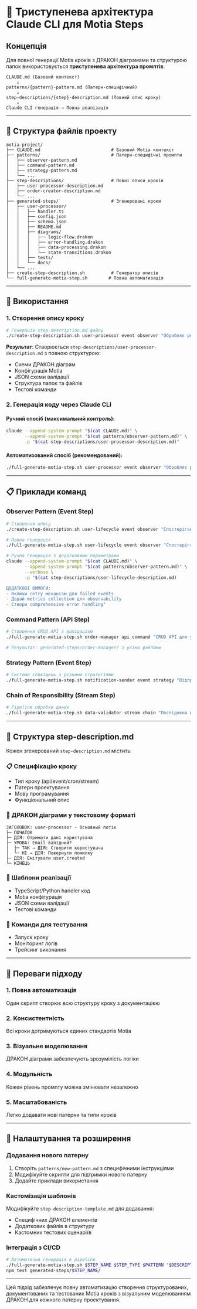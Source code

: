 # 🎯 Триступенева архітектура Claude CLI для Motia Steps

## Концепція

Для повної генерації Motia кроків з ДРАКОН діаграмами та структурою папок використовується **триступенева архітектура промптів**:

```
CLAUDE.md (Базовий контекст)
    ↓
patterns/{pattern}-pattern.md (Патерн-специфічний)
    ↓
step-descriptions/{step}-description.md (Повний опис кроку)
    ↓
Claude CLI генерація → Повна реалізація
```

---

## 📁 Структура файлів проекту

```
motia-project/
├── CLAUDE.md                           # Базовий Motia контекст
├── patterns/                           # Патерн-специфічні промпти
│   ├── observer-pattern.md
│   ├── command-pattern.md
│   ├── strategy-pattern.md
│   └── ...
├── step-descriptions/                  # Повні описи кроків
│   ├── user-processor-description.md
│   ├── order-creator-description.md
│   └── ...
├── generated-steps/                    # Згенеровані кроки
│   ├── user-processor/
│   │   ├── handler.ts
│   │   ├── config.json
│   │   ├── schema.json
│   │   ├── README.md
│   │   ├── diagrams/
│   │   │   ├── logic-flow.drakon
│   │   │   ├── error-handling.drakon
│   │   │   ├── data-processing.drakon
│   │   │   └── state-transitions.drakon
│   │   ├── tests/
│   │   └── docs/
│   └── ...
├── create-step-description.sh          # Генератор описів
└── full-generate-motia-step.sh        # Повна автоматизація
```

---

## 🚀 Використання

### 1. Створення опису кроку

```bash
# Генерація step-description.md файлу
./create-step-description.sh user-processor event observer "Обробляє реєстрацію користувачів та відправляє welcome email" typescript
```

**Результат**: Створюється `step-descriptions/user-processor-description.md` з повною структурою:
- Схеми ДРАКОН діаграм
- Конфігурація Motia
- JSON схеми валідації  
- Структура папок та файлів
- Тестові команди

### 2. Генерація коду через Claude CLI

#### Ручний спосіб (максимальний контроль):
```bash
claude --append-system-prompt "$(cat CLAUDE.md)" \
       --append-system-prompt "$(cat patterns/observer-pattern.md)" \
       -p "$(cat step-descriptions/user-processor-description.md)"
```

#### Автоматизований спосіб (рекомендований):
```bash
./full-generate-motia-step.sh user-processor event observer "Обробляє реєстрацію користувачів" typescript
```

---

## 📋 Приклади команд

### Observer Pattern (Event Step)
```bash
# Створення опису
./create-step-description.sh user-lifecycle event observer "Спостерігає за lifecycle подіями користувача" typescript

# Повна генерація
./full-generate-motia-step.sh user-lifecycle event observer "Спостерігає за lifecycle подіями користувача"

# Ручна генерація з додатковими параметрами
claude --append-system-prompt "$(cat CLAUDE.md)" \
       --append-system-prompt "$(cat patterns/observer-pattern.md)" \
       --verbose \
       -p "$(cat step-descriptions/user-lifecycle-description.md)

ДОДАТКОВІ ВИМОГИ:
- Включи retry механізм для failed events
- Додай metrics collection для observability
- Створи comprehensive error handling"
```

### Command Pattern (API Step)  
```bash
# Створення CRUD API з валідацією
./full-generate-motia-step.sh order-manager api command "CRUD API для управління замовленнями з повною валідацією" python

# Результат: generated-steps/order-manager/ з усіма файлами
```

### Strategy Pattern (Event Step)
```bash
# Система сповіщень з різними стратегіями
./full-generate-motia-step.sh notification-sender event strategy "Відправляє сповіщення через email, SMS або push" typescript
```

### Chain of Responsibility (Stream Step)
```bash
# Pipeline обробки даних
./full-generate-motia-step.sh data-validator stream chain "Послідовна валідація даних через ланцюг перевірок" typescript
```

---

## 🎨 Структура step-description.md

Кожен згенерований `step-description.md` містить:

### 📋 Специфікацію кроку
- Тип кроку (api/event/cron/stream)
- Патерн проектування
- Мову програмування
- Функціональний опис

### 🎨 ДРАКОН діаграми у текстовому форматі
```
ЗАГОЛОВОК: user-processor - Основний потік
├─ ПОЧАТОК
├─ ДІЯ: Отримати дані користувача
├─ УМОВА: Email валідний?
│  ├─ ТАК → ДІЯ: Створити користувача
│  └─ НІ → ДІЯ: Повернути помилку
├─ ДІЯ: Емітувати user.created
└─ КІНЕЦЬ
```

### 🔧 Шаблони реалізації
- TypeScript/Python handler код
- Motia конфігурація
- JSON схеми валідації
- Тестові команди

### 🚀 Команди для тестування
- Запуск кроку
- Моніторинг логів
- Трейсинг виконання

---

## 🎯 Переваги підходу

### 1. **Повна автоматизація**
Один скрипт створює всю структуру кроку з документацією

### 2. **Консистентність**
Всі кроки дотримуються єдиних стандартів Motia

### 3. **Візуальне моделювання**  
ДРАКОН діаграми забезпечують зрозумілість логіки

### 4. **Модульність**
Кожен рівень промпту можна змінювати незалежно

### 5. **Масштабованість**
Легко додавати нові патерни та типи кроків

---

## 🔧 Налаштування та розширення

### Додавання нового патерну
1. Створіть `patterns/new-pattern.md` з специфічними інструкціями
2. Модифікуйте скрипти для підтримки нового патерну
3. Додайте приклади використання

### Кастомізація шаблонів
Модифікуйте `step-description-template.md` для додавання:
- Специфічних ДРАКОН елементів
- Додаткових файлів в структуру
- Кастомних тестових сценаріїв

### Інтеграція з CI/CD
```bash
# Автоматична генерація в pipeline
./full-generate-motia-step.sh $STEP_NAME $STEP_TYPE $PATTERN "$DESCRIPTION"
npm test generated-steps/$STEP_NAME/
```

---

Цей підхід забезпечує повну автоматизацію створення структурованих, документованих та тестованих Motia кроків з візуальним моделюванням ДРАКОН для кожного патерну проектування.